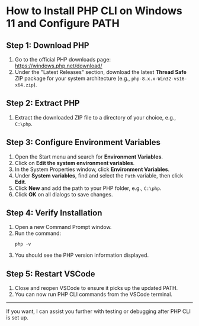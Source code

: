 # How to Install PHP CLI on Windows 11 and Configure PATH

## Step 1: Download PHP
1. Go to the official PHP downloads page: https://windows.php.net/download/
2. Under the "Latest Releases" section, download the latest **Thread Safe** ZIP package for your system architecture (e.g., `php-8.x.x-Win32-vs16-x64.zip`).

## Step 2: Extract PHP
1. Extract the downloaded ZIP file to a directory of your choice, e.g., `C:\php`.

## Step 3: Configure Environment Variables
1. Open the Start menu and search for **Environment Variables**.
2. Click on **Edit the system environment variables**.
3. In the System Properties window, click **Environment Variables**.
4. Under **System variables**, find and select the `Path` variable, then click **Edit**.
5. Click **New** and add the path to your PHP folder, e.g., `C:\php`.
6. Click **OK** on all dialogs to save changes.

## Step 4: Verify Installation
1. Open a new Command Prompt window.
2. Run the command:
   ```
   php -v
   ```
3. You should see the PHP version information displayed.

## Step 5: Restart VSCode
1. Close and reopen VSCode to ensure it picks up the updated PATH.
2. You can now run PHP CLI commands from the VSCode terminal.

---

If you want, I can assist you further with testing or debugging after PHP CLI is set up.
